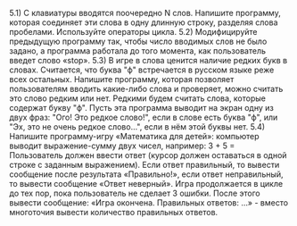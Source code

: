 5.1) С клавиатуры вводятся поочередно N слов.  Напишите программу, которая соединяет эти слова в одну длинную строку, разделяя слова пробелами. Используйте операторы цикла.
5.2) Модифицируйте предыдущую программу так, чтобы число вводимых слов не было задано, а программа работала до того момента, как пользователь введет слово «stop».
5.3) В игре в слова ценится наличие редких букв в словах. Считается, что буква "ф" встречается в русском языке реже всех остальных. Напишите программу, которая позволяет пользователям вводить какие-либо слова и проверяет, можно считать это слово редким или нет. Редкими будем считать слова, которые содержат букву "ф". Пусть эта программа выводит на экран одну из двух фраз: "Ого! Это редкое слово!", если в слове есть буква "ф", или "Эх, это не очень редкое слово...", если в нём этой буквы нет. 
5.4) Напишите программу-игру «Математика для детей»: компьютер выводит выражение-сумму двух чисел, например: 3 + 5 =
Пользователь должен ввести ответ (курсор должен оставаться в одной строке с заданным выражением). Если ответ правильный, то вывести сообщение после результата «Правильно!», если ответ неправильный, то вывести сообщение «Ответ неверный». 
Игра продолжается в цикле до тех пор, пока пользователь не сделает 3 ошибки. После этого вывести сообщение: «Игра окончена. Правильных ответов: …» - вместо многоточия вывести количество правильных ответов.
